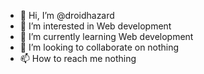 - 👋 Hi, I’m @droidhazard
- 👀 I’m interested in Web development
- 🌱 I’m currently learning Web development
- 💞️ I’m looking to collaborate on nothing
- 📫 How to reach me nothing

<!---
droidhazard/droidhazard is a ✨ special ✨ repository because its `README.md` (this file) appears on your GitHub profile.
You can click the Preview link to take a look at your changes.
--->
